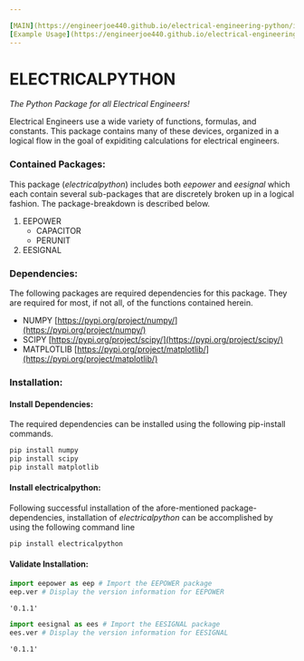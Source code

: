 ```yaml
---

[MAIN](https://engineerjoe440.github.io/electrical-engineering-python/index)
[Example Usage](https://engineerjoe440.github.io/electrical-engineering-python/example)
---
```


# ELECTRICALPYTHON
*The Python Package for all Electrical Engineers!*

Electrical Engineers use a wide variety of functions, formulas, and constants. This package contains many of these devices, organized in a logical flow in the goal of expiditing calculations for electrical engineers.

### Contained Packages:
This package (*electricalpython*) includes both *eepower* and *eesignal* which each contain several sub-packages that are discretely broken up in a logical fashion. The package-breakdown is described below.

1. EEPOWER
    - CAPACITOR
    - PERUNIT
2. EESIGNAL

### Dependencies:
The following packages are required dependencies for this package. They are required for most, if not all, of the functions contained herein.

- NUMPY [https://pypi.org/project/numpy/](https://pypi.org/project/numpy/)
- SCIPY [https://pypi.org/project/scipy/](https://pypi.org/project/scipy/)
- MATPLOTLIB [https://pypi.org/project/matplotlib/](https://pypi.org/project/matplotlib/)

### Installation:
#### Install Dependencies:
The required dependencies can be installed using the following pip-install commands.


```python
pip install numpy
pip install scipy
pip install matplotlib
```

#### Install electricalpython:
Following successful installation of the afore-mentioned package-dependencies, installation of *electricalpython* can be accomplished by using the following command line


```python
pip install electricalpython
```

#### Validate Installation:


```python
import eepower as eep # Import the EEPOWER package
eep.ver # Display the version information for EEPOWER
```




    '0.1.1'




```python
import eesignal as ees # Import the EESIGNAL package
ees.ver # Display the version information for EESIGNAL
```




    '0.1.1'




```python

```
